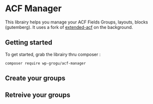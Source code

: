 # ACF Manager

This librairy helps you manage your ACF Fields Groups, layouts, blocks (gutemberg). 
It uses a fork of [extended-acf](https://github.com/wordplate/extended-acf) on the background.

## Getting started

To get started, grab the librairy thru composer : 

```
composer require wp-grogu/acf-manager
```

## Create your groups


## Retreive your groups